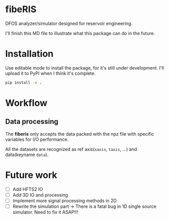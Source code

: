 # fibeRIS
DFOS analyzer/simulator designed for reservoir engineering. 

I'll finish this MD file to illustrate what this package can do in the future.

# Installation

Use editable mode to install the package, for it's still under development. I'll upload it to PyPI when I think it's complete.

```bash
pip install -e .
```

# Workflow
## Data processing
The **fiberis** only accepts the data packed with the npz file with specific variables for I/O performance.

All the datasets are recognized as ref axis(`xaxis`, `taxis`, ...) and data(keyname `data`). 

# Future work

- [ ] Add HFTS2 IO
- [ ] Add 3D IO and processing
- [ ] Implement more signal processing methods in 2D
- [ ] Rewrite the simulation part -> There is a fatal bug in 1D single source simulator. Need to fix it ASAP!!!